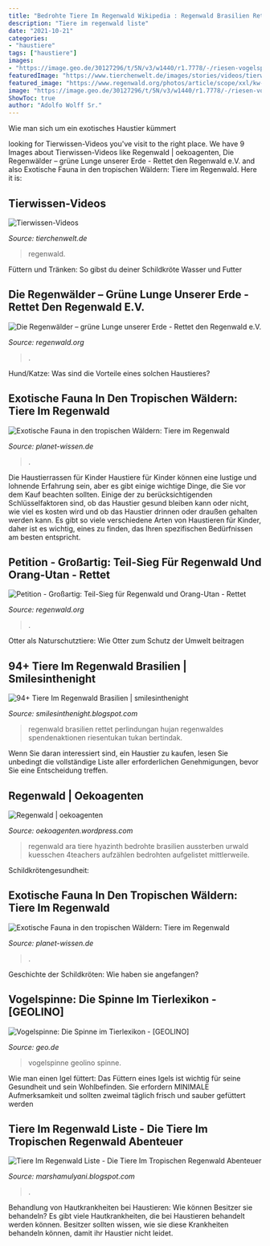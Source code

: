 ```yaml
---
title: "Bedrohte Tiere Im Regenwald Wikipedia : Regenwald Brasilien Rettet Perlindungan Hujan Regenwaldes Spendenaktionen Riesentukan Tukan Bertindak"
description: "Tiere im regenwald liste"
date: "2021-10-21"
categories:
- "haustiere"
tags: ["haustiere"]
images:
- "https://image.geo.de/30127296/t/5N/v3/w1440/r1.7778/-/riesen-vogelspinne-c-1205553-jpg--72112-.jpg"
featuredImage: "https://www.tierchenwelt.de/images/stories/videos/tierwissen/regenwald/04_regenwald_m.jpg"
featured_image: "https://www.regenwald.org/photos/article/scope/xxl/kw-050409919-riesentukan.jpg"
image: "https://image.geo.de/30127296/t/5N/v3/w1440/r1.7778/-/riesen-vogelspinne-c-1205553-jpg--72112-.jpg"
ShowToc: true
author: "Adolfo Wolff Sr."
---
```



Wie man sich um ein exotisches Haustier kümmert

	

		
looking for Tierwissen-Videos you've visit to the right place. We have 9 Images about Tierwissen-Videos like Regenwald | oekoagenten, Die Regenwälder – grüne Lunge unserer Erde - Rettet den Regenwald e.V. and also Exotische Fauna in den tropischen Wäldern: Tiere im Regenwald. Here it is:
		
    
## Tierwissen-Videos

<img loading=lazy src="https://www.tierchenwelt.de/images/stories/videos/tierwissen/regenwald/04_regenwald_m.jpg" onerror="this.onerror=null;this.src='https://tse3.mm.bing.net/th?id=OIP.rWdMQFVlW90udMmj32Ta1wAAAA&amp;pid=15.1';" alt="Tierwissen-Videos">

_Source: tierchenwelt.de_

>regenwald. 

	

Füttern und Tränken: So gibst du deiner Schildkröte Wasser und Futter

    
## Die Regenwälder – Grüne Lunge Unserer Erde - Rettet Den Regenwald E.V.

<img loading=lazy src="https://www.regenwald.org/uploads/photos/base/denker-orang-utans-regenwald.jpg" onerror="this.onerror=null;this.src='https://tse4.mm.bing.net/th?id=OIP.AOFxBZCKr3ylsAaMa2PPZgHaE4&amp;pid=15.1';" alt="Die Regenwälder – grüne Lunge unserer Erde - Rettet den Regenwald e.V.">

_Source: regenwald.org_

>. 

	

Hund/Katze: Was sind die Vorteile eines solchen Haustieres?

    
## Exotische Fauna In Den Tropischen Wäldern: Tiere Im Regenwald

<img loading=lazy src="http://www.planet-wissen.de/tiere-im-regenwald-122~_v-gseagaleriexl.jpg" onerror="this.onerror=null;this.src='https://tse4.mm.bing.net/th?id=OIP.SMSFSoXbHmokXjXa2eP94wHaEK&amp;pid=15.1';" alt="Exotische Fauna in den tropischen Wäldern: Tiere im Regenwald">

_Source: planet-wissen.de_

>. 

	

Die Haustierrassen für Kinder
Haustiere für Kinder können eine lustige und lohnende Erfahrung sein, aber es gibt einige wichtige Dinge, die Sie vor dem Kauf beachten sollten. Einige der zu berücksichtigenden Schlüsselfaktoren sind, ob das Haustier gesund bleiben kann oder nicht, wie viel es kosten wird und ob das Haustier drinnen oder draußen gehalten werden kann. Es gibt so viele verschiedene Arten von Haustieren für Kinder, daher ist es wichtig, eines zu finden, das Ihren spezifischen Bedürfnissen am besten entspricht.

    
## Petition - Großartig: Teil-Sieg Für Regenwald Und Orang-Utan - Rettet

<img loading=lazy src="http://www.regenwald.org/uploads/photos/tanjung-puting-orangutans-bulldozer.jpg" onerror="this.onerror=null;this.src='https://tse2.mm.bing.net/th?id=OIP.f4sO3Y07vD1x3EGx0vrhagHaE4&amp;pid=15.1';" alt="Petition - Großartig: Teil-Sieg für Regenwald und Orang-Utan - Rettet">

_Source: regenwald.org_

>. 

	

Otter als Naturschutztiere: Wie Otter zum Schutz der Umwelt beitragen

    
## 94+ Tiere Im Regenwald Brasilien | Smilesinthenight

<img loading=lazy src="https://www.regenwald.org/photos/article/scope/xxl/kw-050409919-riesentukan.jpg" onerror="this.onerror=null;this.src='https://tse4.mm.bing.net/th?id=OIP.ugBmQJYdV0eW_2Fi3r7UPwHaDQ&amp;pid=15.1';" alt="94+ Tiere Im Regenwald Brasilien | smilesinthenight">

_Source: smilesinthenight.blogspot.com_

>regenwald brasilien rettet perlindungan hujan regenwaldes spendenaktionen riesentukan tukan bertindak. 

	

Wenn Sie daran interessiert sind, ein Haustier zu kaufen, lesen Sie unbedingt die vollständige Liste aller erforderlichen Genehmigungen, bevor Sie eine Entscheidung treffen.

    
## Regenwald | Oekoagenten

<img loading=lazy src="https://oekoagenten.files.wordpress.com/2012/11/kuesschen_-kuesschen.jpg" onerror="this.onerror=null;this.src='https://tse2.mm.bing.net/th?id=OIP.Mt8bsn-t5zjXe-3eKpBrcAHaJ3&amp;pid=15.1';" alt="Regenwald | oekoagenten">

_Source: oekoagenten.wordpress.com_

>regenwald ara tiere hyazinth bedrohte brasilien aussterben urwald kuesschen 4teachers aufzählen bedrohten aufgelistet mittlerweile. 

	

Schildkrötengesundheit:

    
## Exotische Fauna In Den Tropischen Wäldern: Tiere Im Regenwald

<img loading=lazy src="http://www.planet-wissen.de/tiere-im-regenwald-116~_v-gseagaleriexl.jpg" onerror="this.onerror=null;this.src='https://tse1.mm.bing.net/th?id=OIP.32hCKj6AtEPAgUbN7NpwFAHaEK&amp;pid=15.1';" alt="Exotische Fauna in den tropischen Wäldern: Tiere im Regenwald">

_Source: planet-wissen.de_

>. 

	

Geschichte der Schildkröten: Wie haben sie angefangen?

    
## Vogelspinne: Die Spinne Im Tierlexikon - [GEOLINO]

<img loading=lazy src="https://image.geo.de/30127296/t/5N/v3/w1440/r1.7778/-/riesen-vogelspinne-c-1205553-jpg--72112-.jpg" onerror="this.onerror=null;this.src='https://tse2.mm.bing.net/th?id=OIP.afqi7GjksJTzaF6B17v4qQHaEK&amp;pid=15.1';" alt="Vogelspinne: Die Spinne im Tierlexikon - [GEOLINO]">

_Source: geo.de_

>vogelspinne geolino spinne. 

	

Wie man einen Igel füttert: Das Füttern eines Igels ist wichtig für seine Gesundheit und sein Wohlbefinden. Sie erfordern MINIMALE Aufmerksamkeit und sollten zweimal täglich frisch und sauber gefüttert werden

    
## Tiere Im Regenwald Liste - Die Tiere Im Tropischen Regenwald Abenteuer

<img loading=lazy src="https://www.regenwald.at/shop/wp-content/uploads/2019/05/Tapir.jpg" onerror="this.onerror=null;this.src='https://tse1.mm.bing.net/th?id=OIP.iTyp68s1Nf9Qz83nFLYZiAHaE8&amp;pid=15.1';" alt="Tiere Im Regenwald Liste - Die Tiere Im Tropischen Regenwald Abenteuer">

_Source: marshamulyani.blogspot.com_

>. 

	

Behandlung von Hautkrankheiten bei Haustieren: Wie können Besitzer sie behandeln?
Es gibt viele Hautkrankheiten, die bei Haustieren behandelt werden können. Besitzer sollten wissen, wie sie diese Krankheiten behandeln können, damit ihr Haustier nicht leidet.

